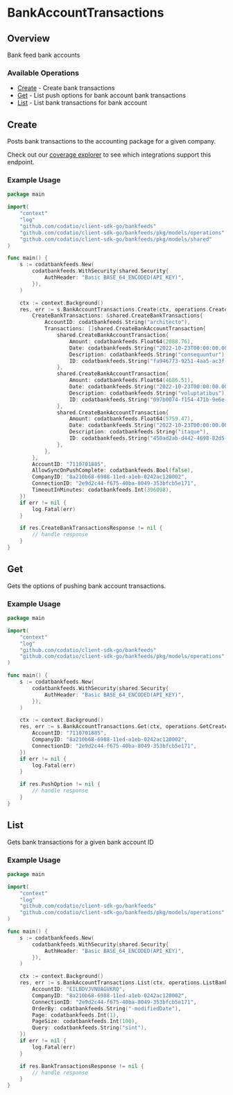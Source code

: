 # BankAccountTransactions

## Overview

Bank feed bank accounts

### Available Operations

* [Create](#create) - Create bank transactions
* [Get](#get) - List push options for bank account bank transactions
* [List](#list) - List bank transactions for bank account

## Create

Posts bank transactions to the accounting package for a given company.

Check out our [coverage explorer](https://knowledge.codat.io/supported-features/accounting?view=tab-by-data-type&dataType=bankTransactions) to see which integrations support this endpoint.

### Example Usage

```go
package main

import(
	"context"
	"log"
	"github.com/codatio/client-sdk-go/bankfeeds"
	"github.com/codatio/client-sdk-go/bankfeeds/pkg/models/operations"
	"github.com/codatio/client-sdk-go/bankfeeds/pkg/models/shared"
)

func main() {
    s := codatbankfeeds.New(
        codatbankfeeds.WithSecurity(shared.Security{
            AuthHeader: "Basic BASE_64_ENCODED(API_KEY)",
        }),
    )

    ctx := context.Background()
    res, err := s.BankAccountTransactions.Create(ctx, operations.CreateBankTransactionsRequest{
        CreateBankTransactions: &shared.CreateBankTransactions{
            AccountID: codatbankfeeds.String("architecto"),
            Transactions: []shared.CreateBankAccountTransaction{
                shared.CreateBankAccountTransaction{
                    Amount: codatbankfeeds.Float64(2088.76),
                    Date: codatbankfeeds.String("2022-10-23T00:00:00.000Z"),
                    Description: codatbankfeeds.String("consequuntur"),
                    ID: codatbankfeeds.String("fa946773-9251-4aa5-ac3f-5ad019da1ffe"),
                },
                shared.CreateBankAccountTransaction{
                    Amount: codatbankfeeds.Float64(4686.51),
                    Date: codatbankfeeds.String("2022-10-23T00:00:00.000Z"),
                    Description: codatbankfeeds.String("voluptatibus"),
                    ID: codatbankfeeds.String("097b0074-f154-471b-9e6e-13b99d488e1e"),
                },
                shared.CreateBankAccountTransaction{
                    Amount: codatbankfeeds.Float64(5759.47),
                    Date: codatbankfeeds.String("2022-10-23T00:00:00.000Z"),
                    Description: codatbankfeeds.String("itaque"),
                    ID: codatbankfeeds.String("450ad2ab-d442-4698-82d5-02a94bb4f63c"),
                },
            },
        },
        AccountID: "7110701885",
        AllowSyncOnPushComplete: codatbankfeeds.Bool(false),
        CompanyID: "8a210b68-6988-11ed-a1eb-0242ac120002",
        ConnectionID: "2e9d2c44-f675-40ba-8049-353bfcb5e171",
        TimeoutInMinutes: codatbankfeeds.Int(396098),
    })
    if err != nil {
        log.Fatal(err)
    }

    if res.CreateBankTransactionsResponse != nil {
        // handle response
    }
}
```

## Get

Gets the options of pushing bank account transactions.

### Example Usage

```go
package main

import(
	"context"
	"log"
	"github.com/codatio/client-sdk-go/bankfeeds"
	"github.com/codatio/client-sdk-go/bankfeeds/pkg/models/operations"
)

func main() {
    s := codatbankfeeds.New(
        codatbankfeeds.WithSecurity(shared.Security{
            AuthHeader: "Basic BASE_64_ENCODED(API_KEY)",
        }),
    )

    ctx := context.Background()
    res, err := s.BankAccountTransactions.Get(ctx, operations.GetCreateBankAccountModelRequest{
        AccountID: "7110701885",
        CompanyID: "8a210b68-6988-11ed-a1eb-0242ac120002",
        ConnectionID: "2e9d2c44-f675-40ba-8049-353bfcb5e171",
    })
    if err != nil {
        log.Fatal(err)
    }

    if res.PushOption != nil {
        // handle response
    }
}
```

## List

Gets bank transactions for a given bank account ID

### Example Usage

```go
package main

import(
	"context"
	"log"
	"github.com/codatio/client-sdk-go/bankfeeds"
	"github.com/codatio/client-sdk-go/bankfeeds/pkg/models/operations"
)

func main() {
    s := codatbankfeeds.New(
        codatbankfeeds.WithSecurity(shared.Security{
            AuthHeader: "Basic BASE_64_ENCODED(API_KEY)",
        }),
    )

    ctx := context.Background()
    res, err := s.BankAccountTransactions.List(ctx, operations.ListBankAccountTransactionsRequest{
        AccountID: "EILBDVJVNUAGVKRQ",
        CompanyID: "8a210b68-6988-11ed-a1eb-0242ac120002",
        ConnectionID: "2e9d2c44-f675-40ba-8049-353bfcb5e171",
        OrderBy: codatbankfeeds.String("-modifiedDate"),
        Page: codatbankfeeds.Int(1),
        PageSize: codatbankfeeds.Int(100),
        Query: codatbankfeeds.String("sint"),
    })
    if err != nil {
        log.Fatal(err)
    }

    if res.BankTransactionsResponse != nil {
        // handle response
    }
}
```
